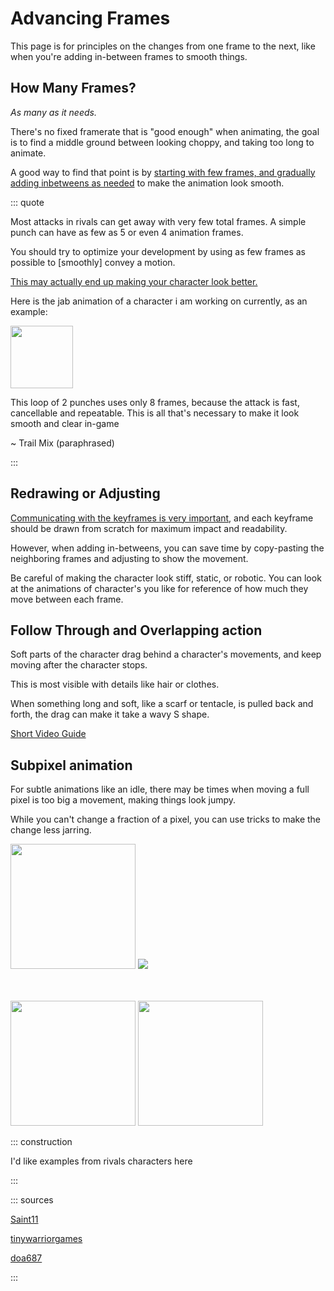 # Advancing Frames

This page is for principles on the changes from one frame to the next, like when you're adding in-between frames to
smooth things.

## How Many Frames?

*As many as it needs.*

There's no fixed framerate that is "good enough" when animating, the goal is to find a middle ground between looking
choppy, and taking too long to animate.

A good way to find that point is
by [starting with few frames, and gradually adding inbetweens as needed](workflow.md#starting-with-low-framerate) to
make the animation look smooth.

::: quote

Most attacks in rivals can get away with very few total frames. A simple punch can have as few as 5 or even 4 animation
frames.

You should try to optimize your development by using as few frames as possible to [smoothly] convey a motion.

[This may actually end up making your character look better.](anticipation_action_recovery.md#fast-transitions)

Here is the jab animation of a character i am working on currently, as an example:

<img src="https://media.discordapp.net/attachments/659932047741157406/891534467699712070/jab.gif" height=100>

This loop of 2 punches uses only 8 frames, because the attack is fast, cancellable and repeatable. This is all that's
necessary to make it look smooth and clear in-game

~ Trail Mix (paraphrased)

:::

## Redrawing or Adjusting

[Communicating with the keyframes is very important](pose.md), and each keyframe should be drawn from scratch for
maximum impact and readability.

However, when adding in-betweens, you can save time by copy-pasting the neighboring frames and adjusting to show the
movement.

Be careful of making the character look stiff, static, or robotic. You can look at the animations of character's you
like for reference of how much they move between each frame.

## Follow Through and Overlapping action

Soft parts of the character drag behind a character's movements, and keep moving after the character stops.

This is most visible with details like hair or clothes.

When something long and soft, like a scarf or tentacle, is pulled back and forth, the drag can make it take a wavy S
shape.

<cimg src="https://media.discordapp.net/attachments/895523201784897578/895524392296153148/claire_fstrong.gif" height=100 caption="Follow through on cape - by Mr Nart" />

[Short Video Guide](https://youtu.be/4OxphYV8W3E?t=7)

## Subpixel animation

<cimg src="https://saint11.org/img/pixel-tutorials/Subpixel.gif" caption="Tutorial by saint11"/>

For subtle animations like an idle, there may be times when moving a full pixel is too big a movement, making things
look jumpy.

While you can't change a fraction of a pixel, you can use tricks to make the change less jarring.

<img src="https://i.pinimg.com/originals/32/41/6c/32416c5168f35cafda9047a40350bc85.gif" height=200 />

<img src="https://images-ext-2.discordapp.net/external/yyAlwiDC6Eg9e1hyuBV6KVh5a11if5VGwWOw_bKLrLY/%3Ftoken%3DeyJ0eXAiOiJKV1QiLCJhbGciOiJIUzI1NiJ9.eyJzdWIiOiJ1cm46YXBwOjdlMGQxODg5ODIyNjQzNzNhNWYwZDQxNWVhMGQyNmUwIiwiaXNzIjoidXJuOmFwcDo3ZTBkMTg4OTgyMjY0MzczYTVmMGQ0MTVlYTBkMjZlMCIsIm9iaiI6W1t7InBhdGgiOiJcL2ZcL2M2ZjhmODRjLWZiMzYtNGNmYi1iYzg4LTc2YmMyZDMxNmY2N1wvZGNyYzg0Zy1mNGFkOWIzZS01NTNhLTRkMTYtOGYxZS0wYjIxYTE0MDM1YjIuZ2lmIn1dXSwiYXVkIjpbInVybjpzZXJ2aWNlOmZpbGUuZG93bmxvYWQiXX0.Ww6vr-vCA5-qVHSzek7YTwdBrwXAyhS4Bab3KLuMW60/https/images-wixmp-ed30a86b8c4ca887773594c2.wixmp.com/f/c6f8f84c-fb36-4cfb-bc88-76bc2d316f67/dcrc84g-f4ad9b3e-553a-4d16-8f1e-0b21a14035b2.gif?width=300&height=300" />

\
\
<img src="https://tinywarriorgames.com/wp-content/uploads/2019/01/subpixel-bad.gif" height=200/>
<img src="https://tinywarriorgames.com/wp-content/uploads/2019/01/subpixel.gif" height=200/>

::: construction

I'd like examples from rivals characters here

:::

::: sources

[Saint11](https://saint11.org)

[tinywarriorgames](https://tinywarriorgames.com/2019/01/04/game-development-pixel-art-sub-pixel-animation/)

[doa687](https://www.deviantart.com/doa687/gallery)

:::
